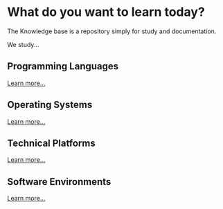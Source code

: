 # What do you want to learn today?

The Knowledge base is a repository simply for study and documentation.

We study...

## Programming Languages

[Learn more...](languages)

## Operating Systems


[Learn more...](operating-systems)

## Technical Platforms


[Learn more...](platforms)

## Software Environments

[Learn more...](environments)